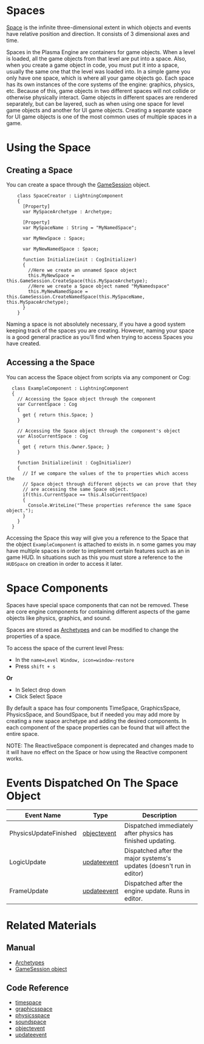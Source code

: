 # Spaces
[Space](https://plasmaengine.github.io/PlasmaDocs/Plasma1/C++/code_reference/class_reference/space.md) is the infinite three-dimensional extent in which objects and events have relative position and direction. It consists of 3 dimensional axes and time.

Spaces in the Plasma Engine are containers for game objects. When a level is loaded, all the game objects from that level are put into a space. Also, when you create a game object in code, you must put it into a space, usually the same one that the level was loaded into. In a simple game you only have one space, which is where all your game objects go. Each space has its own instances of the core systems of the engine: graphics, physics, etc. Because of this, game objects in two different spaces will not collide or otherwise physically interact. Game objects in different spaces are rendered separately, but can be layered, such as when using one space for level game objects and another for UI game objects. Creating a separate space for UI game objects is one of the most common uses of multiple spaces in a game.

# Using the Space
## Creating a Space
You can create a space through the [GameSession](https://plasmaengine.github.io/PlasmaDocs/Plasma1/Editor/architecture/objects/gamesession.md) object.

```
    class SpaceCreator : LightningComponent
    {
      [Property]
      var MySpaceArchetype : Archetype;
      
      [Property]
      var MySpaceName : String = "MyNamedSpace";
      
      var MyNewSpace : Space;
      
      var MyNewNamedSpace : Space;
      
      function Initialize(init : CogInitializer)
      {
        //Here we create an unnamed Space object
        this.MyNewSpace = this.GameSession.CreateSpace(this.MySpaceArchetype);
        //Here we create a Space object named "MyNamedspace"
        this.MyNewNamedSpace = this.GameSession.CreateNamedSpace(this.MySpaceName, this.MySpaceArchetype);
      }
    }

```


Naming a space is not absolutely necessary, if you have a good system keeping track of the spaces you are creating. However, naming your space is a good general practice as you'll find when trying to access Spaces you have created.

## Accessing a the Space
You can access the Space object from scripts via any component or Cog:

```
  class ExampleComponent : LightningComponent
  {
    // Accessing the Space object through the component
    var CurrentSpace : Cog
    {
      get { return this.Space; }
    }
    
    // Accessing the Space object through the component's object
    var AlsoCurrentSpace : Cog
    {
      get { return this.Owner.Space; }
    }
    
    function Initialize(init : CogInitializer)
    {
      // If we compare the values of the to properties which access the
      // Space object through different objects we can prove that they
      // are accessing the same Space object.
      if(this.CurrentSpace == this.AlsoCurrentSpace)
      {
        Console.WriteLine("These properties reference the same Space object.");
      }
    }
  }

```


Accessing the Space this way will give you a reference to the Space that the object `ExampleComponent` is attached to exists in.
n some games you may have multiple spaces in order to implement certain features such as an in game HUD. In situations such as this you must store a reference to the `HUDSpace` on creation in order to access it later.

# Space Components
Spaces have special space components that can not be removed. These are core engine components for containing different aspects of the game objects like physics, graphics, and sound.

Spaces are stored as [Archetypes](https://plasmaengine.github.io/PlasmaDocs/Plasma1/Editor/architecture/archetypes.md) and can be modified to change the properties of a space.

To access the space of the current level Press: 

 - In the `name=Level Window, icon=window-restore`
 - Press `shift + s`

**Or**

 - In Select drop down
 - Click Select Space


By default a space has four components TimeSpace, GraphicsSpace, PhysicsSpace, and SoundSpace, but if needed you may add more by creating a new space archetype and adding the desired components. In each component of the space properties can be found that will affect the entire space.

NOTE: The ReactiveSpace component is deprecated and changes made to it will have no effect on the Space or how using the Reactive component works.


# Events Dispatched On The Space Object


| Event Name                | Type                       | Description                                                         |
|---------------------------|----------------------------|---------------------------------------------------------------------|
| PhysicsUpdateFinished     | [objectevent](https://plasmaengine.github.io/PlasmaDocs/Plasma1/Editor/code_reference/class_reference/objectevent.md) | Dispatched immediately after physics has finished updating.         |
| LogicUpdate               | [updateevent](https://plasmaengine.github.io/PlasmaDocs/Plasma1/Editor/code_reference/class_reference/updateevent.md) | Dispatched after the major systems's updates (doesn't run in editor)|
| FrameUpdate               | [updateevent](https://plasmaengine.github.io/PlasmaDocs/Plasma1/Editor/code_reference/class_reference/updateevent.md) | Dispatched after the engine update. Runs in editor.                 |


# Related Materials
## Manual
- [Archetypes](https://plasmaengine.github.io/PlasmaDocs/Plasma1/Editor/architecture/archetypes.md)
- [GameSession object](https://plasmaengine.github.io/PlasmaDocs/Plasma1/Editor/architecture/objects/gamesession.md)
## Code Reference
- [timespace](https://plasmaengine.github.io/PlasmaDocs/Plasma1/C++/code_reference/class_reference/timespace.md)
- [graphicsspace](https://plasmaengine.github.io/PlasmaDocs/Plasma1/C++/code_reference/class_reference/graphicsspace.md)
- [physicsspace](https://plasmaengine.github.io/PlasmaDocs/Plasma1/Editor/physics/physicsspace.md)
- [soundspace](https://plasmaengine.github.io/PlasmaDocs/Plasma1/Editor/audio/soundspace.md)
- [objectevent](https://plasmaengine.github.io/PlasmaDocs/Plasma1/Editor/code_reference/class_reference/objectevent.md)
- [updateevent](https://plasmaengine.github.io/PlasmaDocs/Plasma1/Editor/code_reference/class_reference/updateevent.md)
 

 